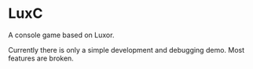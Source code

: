 # LuxC
A console game based on Luxor.

Currently there is only a simple development and debugging demo. Most features are broken.
